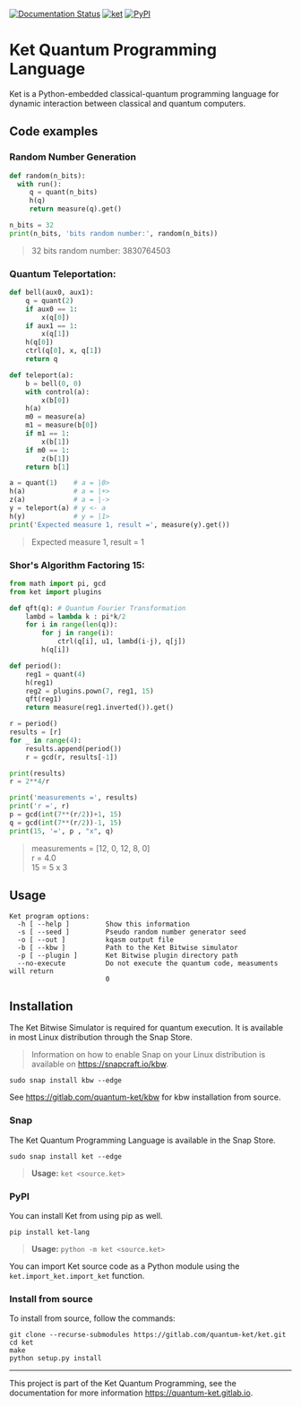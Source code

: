 [![Documentation Status](https://readthedocs.org/projects/ket/badge/?version=latest)](https://ket.readthedocs.io/en/latest/?badge=latest)
[![ket](https://snapcraft.io//ket/badge.svg)](https://snapcraft.io/ket)
[![PyPI](https://img.shields.io/pypi/v/ket-lang.svg)](https://pypi.org/project/ket-lang/)


# Ket Quantum Programming Language

Ket is a Python-embedded classical-quantum programming language for dynamic
interaction between classical and quantum computers.

## Code examples

### Random Number Generation

```python
def random(n_bits):
  with run():
     q = quant(n_bits)
     h(q)
     return measure(q).get()

n_bits = 32
print(n_bits, 'bits random number:', random(n_bits))
```

> 32 bits random number: 3830764503

### Quantum Teleportation:

```python
def bell(aux0, aux1):
    q = quant(2)
    if aux0 == 1:
        x(q[0])
    if aux1 == 1:
        x(q[1])
    h(q[0])
    ctrl(q[0], x, q[1])
    return q

def teleport(a):
    b = bell(0, 0)
    with control(a):
        x(b[0])
    h(a)
    m0 = measure(a)
    m1 = measure(b[0])
    if m1 == 1:
        x(b[1])
    if m0 == 1:
        z(b[1])
    return b[1]

a = quant(1)    # a = |0>
h(a)            # a = |+> 
z(a)            # a = |->
y = teleport(a) # y <- a
h(y)            # y = |1>
print('Expected measure 1, result =', measure(y).get())
```

> Expected measure 1, result = 1

### Shor's Algorithm Factoring 15:

```python
from math import pi, gcd
from ket import plugins

def qft(q): # Quantum Fourier Transformation
    lambd = lambda k : pi*k/2
    for i in range(len(q)):
        for j in range(i):
            ctrl(q[i], u1, lambd(i-j), q[j])
        h(q[i])

def period():
    reg1 = quant(4)
    h(reg1)
    reg2 = plugins.pown(7, reg1, 15)
    qft(reg1)
    return measure(reg1.inverted()).get()

r = period()
results = [r]
for _ in range(4):
    results.append(period())
    r = gcd(r, results[-1])

print(results)
r = 2**4/r

print('measurements =', results)
print('r =', r)
p = gcd(int(7**(r/2))+1, 15)
q = gcd(int(7**(r/2))-1, 15)
print(15, '=', p , "x", q)
```

> measurements = [12, 0, 12, 8, 0]\
> r = 4.0\
> 15 = 5 x 3

## Usage 

```shell
Ket program options:
  -h [ --help ]         Show this information
  -s [ --seed ]         Pseudo random number generator seed
  -o [ --out ]          kqasm output file
  -b [ --kbw ]          Path to the Ket Bitwise simulator
  -p [ --plugin ]       Ket Bitwise plugin directory path
  --no-execute          Do not execute the quantum code, measuments will return
                        0
```

## Installation

The Ket Bitwise Simulator is required for quantum execution. It is available
in most Linux distribution through the Snap Store.

> Information on how to enable Snap on your Linux distribution is available on
https://snapcraft.io/kbw.

```shell
sudo snap install kbw --edge
```

See https://gitlab.com/quantum-ket/kbw for kbw installation from source.

### Snap

The Ket Quantum Programming Language is available in the Snap Store.

```shell
sudo snap install ket --edge
```

> **Usage:** `ket <source.ket>`

### PyPI

You can install Ket from using pip as well.

```shell
pip install ket-lang
```
> **Usage:** `python -m ket <source.ket>`

You can import Ket source code as a Python module using the `ket.import_ket.import_ket` function.

### Install from source 

To install from source, follow the commands:

```shell
git clone --recurse-submodules https://gitlab.com/quantum-ket/ket.git
cd ket
make
python setup.py install
```

-----------

This project is part of the Ket Quantum Programming, see the documentation for
more information https://quantum-ket.gitlab.io.
